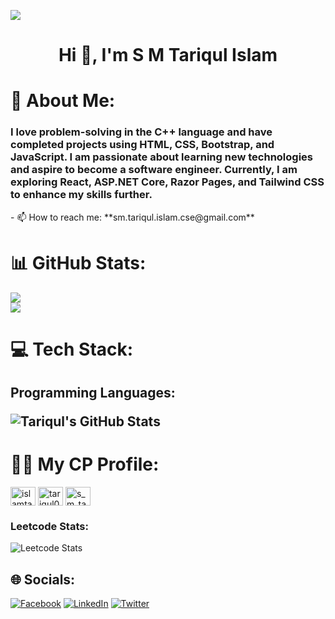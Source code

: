 ![](https://komarev.com/ghpvc/?username=smtariqulislam)

<h1 align="center">Hi 👋, I'm S M Tariqul Islam</h1>

# 💫 About Me:
<h3>I love problem-solving in the C++ language and have completed projects using HTML, CSS, Bootstrap, and JavaScript. I am passionate about learning new technologies and aspire to become a software engineer. Currently, I am exploring React, ASP.NET Core, Razor Pages, and Tailwind CSS to enhance my skills further.</h3>
- 📫 How to reach me: **sm.tariqul.islam.cse@gmail.com**

# 📊 GitHub Stats:
![](https://github-readme-streak-stats.herokuapp.com/?user=smtariqulislam&theme=midnight-purple&hide_border=true)<br/>
![](https://github-readme-stats.vercel.app/api?username=smtariqulislam&theme=midnight-purple&hide_border=true&locale=en)<br/>

# 💻 Tech Stack:
<h2>

Programming Languages:


<img align="center" alt="Tariqul's GitHub Stats" src="https://github-readme-stats.vercel.app/api/top-langs/?username=smtariqulislam&show_icons=true&hide_border=false&title_color=midnight-purple&icon_color=FFE400&bg_color=09131B&text_color=ffffff&border_color=0c1a25" />
</h2>


# 👨‍💻 My CP Profile:
<p align="left">

<a href="https://codeforces.com/profile/islamtariqul" target="blank"><img align="center" src="https://raw.githubusercontent.com/rahuldkjain/github-profile-readme-generator/master/src/images/icons/Social/codeforces.svg" alt="islamtariqul" height="30" width="40" /></a>
 <a href="https://www.codechef.com/users/tariqul00" target="blank"><img align="center" src="https://cdn.jsdelivr.net/npm/simple-icons@3.1.0/icons/codechef.svg" alt="tariqul00" height="30" width="40" /></a>
<a href="https://www.hackerrank.com/islamtariqul" target="blank"><img align="center"
 src="https://raw.githubusercontent.com/rahuldkjain/github-profile-readme-generator/master/src/images/icons/Social/hackerrank.svg" alt="s_m_tariqul_isl1" height="30" width="40" /></a>
</p>



### Leetcode Stats:
![Leetcode Stats](https://leetcard.jacoblin.cool/islamtariqul)


## 🌐 Socials:
[![Facebook](https://img.shields.io/badge/Facebook-%231877F2.svg?logo=Facebook&logoColor=white)](https://facebook.com/smtariqulislam00/) [![LinkedIn](https://img.shields.io/badge/LinkedIn-%230077B5.svg?logo=linkedin&logoColor=white)](https://linkedin.com/in/sm-tariqulislam/) [![Twitter](https://img.shields.io/badge/Twitter-%231DA1F2.svg?logo=Twitter&logoColor=white)](https://twitter.com/smtariqul_islam) 









